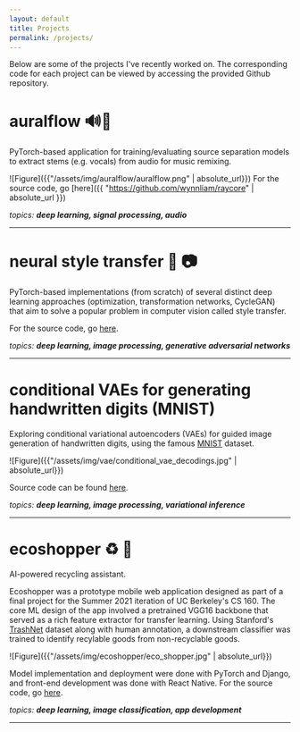 ```yaml
---
layout: default
title: Projects
permalink: /projects/
---
```


Below are some of the projects I've recently worked on. The corresponding 
code for each project can be viewed by accessing the provided Github repository.

# auralflow 🔊🎵
PyTorch-based application for training/evaluating source separation models to 
extract stems (e.g. vocals) from audio for music remixing. 

![Figure]({{"/assets/img/auralflow/auralflow.png" | absolute_url}})
For the source code, go [here]({{ "https://github.com/wynnliam/raycore" | absolute_url }})

<i class="project-tag"> topics: <b> deep learning, signal processing, audio</b></i>

---

# neural style transfer 🎨 📷
PyTorch-based implementations (from scratch) of several distinct deep learning 
approaches (optimization, transformation networks, CycleGAN) that aim to solve 
a popular problem in computer vision called style transfer.

[//]: # (<div style="margin: 0 auto;">)

[//]: # (    ![Figure]&#40;{{"/assets/img/style_transfer/img_2.jpg" | absolute_url}}&#41;)

[//]: # (    <figure>)

[//]: # (        <img src="assets/img/style_transfer/img_2.jpg" width=24%/>)

[//]: # (    </figure>)

[//]: # (    <img src="assets/img/style_transfer/img_2_van_gogh_starry_night.jpg" width=24%/>)

[//]: # (    <img src="assets/img/style_transfer/img_2_picasso_girl_with_a_mandolin.jpg" width=24%/>)

[//]: # (    <img src="assets/img/style_transfer/img_2_mc_escher_sky_water.jpg" width=24%/>)

[//]: # (</div>)

[//]: # (Put simply, the task )

[//]: # (in style transfer is to generate an image that preserves the content of image )

[//]: # (x &#40;i.e. semantics, shapes, edges, etc.&#41; while matching the style of image y )

[//]: # (&#40;i.e. textures, patterns, color, etc.&#41;. One may ask: what is the correct balance )

[//]: # (between content and style? As it turns out, the answer is more subjective than )

[//]: # (typical optimization/ML problems - "beauty is in the eye's of the beholder", )

[//]: # (as they say.)

[//]: # (A blog post diving deep into theory and implementation can be found here, and )

[//]: # (for source code, go here.)

For the source code, go [here](https://github.com/kianzohoury/style_transfer).

<i class="project-tag"> topics: <b> deep learning, image processing, generative adversarial networks</b></i>

---

# conditional VAEs for generating handwritten digits (MNIST)
Exploring conditional variational autoencoders (VAEs) for guided image generation 
of handwritten digits, using the famous [MNIST](https://en.wikipedia.org/wiki/MNIST_database) dataset. 

![Figure]({{"/assets/img/vae/conditional_vae_decodings.jpg" | absolute_url}})


Source code can be found [here](https://github.com/kianzohoury/VAE).

<i class="project-tag"> topics: <b> deep learning, image processing, variational inference </b></i>

---

# ecoshopper ♻️ 🛒
AI-powered recycling assistant.

Ecoshopper was a prototype mobile web application designed as part of a 
final project for the Summer 2021 iteration of UC Berkeley's CS 160. The core 
ML design of the app involved a pretrained VGG16 backbone that served as 
a rich feature extractor for transfer learning. Using Stanford's [TrashNet](https://github.com/garythung/trashnet)
dataset along with human annotation, a downstream classifier was trained to identify recylable goods from 
non-recyclable goods. 

![Figure]({{"/assets/img/ecoshopper/eco_shopper.jpg" | absolute_url}})


Model implementation and deployment were done with PyTorch and Django, and 
front-end development was done with React Native.
For the source code, go <a href="https://github.com/kianzohoury/ecoshopper">here</a>.

<i class="project-tag"> topics: <b> deep learning, image classification, app development</b></i>

---

